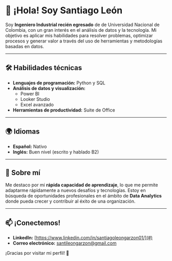 # 👋 ¡Hola! Soy Santiago León  

Soy **Ingeniero Industrial recién egresado** de de Universidad Nacional de Colombia, con un gran interés en el análisis de datos y la tecnología. Mi objetivo es aplicar mis habilidades para resolver problemas, optimizar procesos y generar valor a través del uso de herramientas y metodologías basadas en datos.  

---

## 🛠️ Habilidades técnicas  
- **Lenguajes de programación:** Python y SQL  
- **Análisis de datos y visualización:**  
  - Power BI  
  - Looker Studio  
  - Excel avanzado  
- **Herramientas de productividad:** Suite de Office  

---

## 🌍 Idiomas  
- **Español:** Nativo  
- **Inglés:** Buen nivel (escrito y hablado B2)  

---

## 🚀 Sobre mí  
Me destaco por mi **rápida capacidad de aprendizaje**, lo que me permite adaptarme rápidamente a nuevos desafíos y tecnologías. Estoy en búsqueda de oportunidades profesionales en el ámbito de **Data Analytics** donde pueda crecer y contribuir al éxito de una organización.  

---

## 📫 ¡Conectemos!  
- **LinkedIn:** [https://www.linkedin.com/in/santiagoleongarzon01/](#)  
- **Correo electrónico:** [santileongarzon@gmail.com](#)   

¡Gracias por visitar mi perfil! 🌟  

